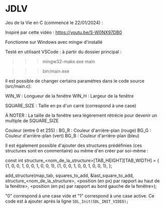 # JDLV
Jeu de la Vie en C (commencé le 22/01/2024) :

Inspiré par cette vidéo : https://youtu.be/S-W0NX97DB0

Fonctionne sur Windows avec mingw d'installé

Testé en utilisant VSCode : à partir du dossier principal :

>>> mingw32-make.exe main

>>> bin/main.exe

Il est possible de changer certains paramètres dans le code source (src/main.c):

WIN_W       : Longueur de la fenêtre
WIN_H       : Largeur de la fenêtre

SQUARE_SIZE : Taille en px d'un carré (correspond à une case)

À NOTER     : La taille de la fenêtre sera légèrement rétrécie pour devenir un multiple de SQUARE_SIZE

Couleur (entre 0 et 255) :
BG_R        : Couleur d'arrière-plan (rouge)
BG_G        : Couleur d'arrière-plan (vert)
BG_B        : Couleur d'arrière-plan (bleu)

Il est également possible d'ajouter des structures prédéfinies (ces structures sont en commentaire) ou même d'en créer par soi-même :

const int structure_<nom_de_la_structure>[TAB_HEIGHT][TAB_WIDTH] = {
  {1, 0, 0, 1, 0, 0, 1, 0, 0, 1},
  {1, 0, 0, 1, 0, 0, 1, 0, 0, 1},
};

add_structure(map_tab, squares_to_add, &last_square_to_add, structure_<nom_de_la_structure>, <position (en px) par rapport au haut de la fenêtre>, <position (en px) par rapport au bord gauche de la fenêtre>);

"0" correspond à une case vide et "1" correspond à une case active.
Ce code est à ajouter après la ligne `SDL_Init(SDL_INIT_VIDEO);`

